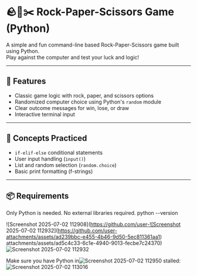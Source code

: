 # 🪨📄✂️ Rock-Paper-Scissors Game (Python)

A simple and fun command-line based Rock-Paper-Scissors game built using Python.  
Play against the computer and test your luck and logic!

---

## 🎯 Features

- Classic game logic with rock, paper, and scissors options
- Randomized computer choice using Python's `random` module
- Clear outcome messages for win, lose, or draw
- Interactive terminal input

---

## 🧠 Concepts Practiced

- `if-elif-else` conditional statements
- User input handling (`input()`)
- List and random selection (`random.choice`)
- Basic print formatting (f-strings)

---

## 📦 Requirements

Only Python is needed. No external libraries required.
python --version


![Screenshot 2025-07-02 112908](https://github.com/user-![Screenshot 2025-07-02 112932](https://github.com/user-attachments/assets/ad239bbc-e455-4b46-9d50-5ec811361aa1)
attachments/assets/ad5c4c33-6c1e-4940-9013-fecbe7c24370)
![Screenshot 2025-07-02 112932](https://github.com/user-attachments/assets/335baabd-02f0-4a54-b72a-b40b2b452e0a)

Make sure you have Python in![Screenshot 2025-07-02 112950](https://github.com/user-attachments/assets/1ad920fd-c4b6-44e8-bb7c-51959cf62a74)
stalled:
![Screenshot 2025-07-02 113016](https://github.com/user-attachments/assets/494024ab-ea04-47d1-aefb-1d66965db5cb)


```bash
